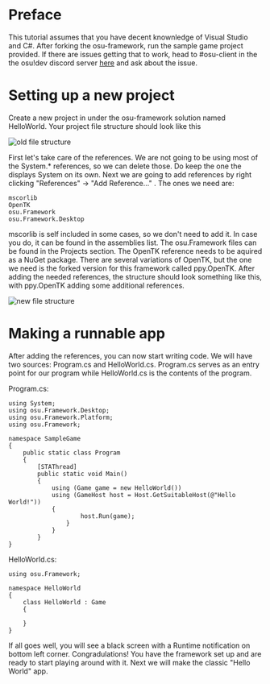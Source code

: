 # Preface

This tutorial assumes that you have decent knownledge of Visual Studio and C#. After forking the osu-framework, run the sample game project provided. If there are issues getting that to work, head to #osu-client in the the osu!dev discord server [here](https://discord.gg/ppy) and ask about the issue.

# Setting up a new project

Create a new project in under the osu-framework solution named HelloWorld. Your project file structure should look like this 

![old file structure](http://i.imgur.com/Y2ulFTM.png)

First let's take care of the references. We are not going to be using most of the System.* references, so we can delete those. Do keep the one the displays System on its own. Next we are going to add references by right clicking "References" -> "Add Reference..." . The ones we need are:

	mscorlib
	OpenTK
	osu.Framework
	osu.Framework.Desktop

mscorlib is self included in some cases, so we don't need to add it. In case you do, it can be found in the assemblies list. The osu.Framework files can be found in the Projects section. The OpenTK reference needs to be aquired as a NuGet package. There are several variations of OpenTK, but the one we need is the forked version for this framework called ppy.OpenTK. After adding the needed references, the structure should look something like this, with ppy.OpenTK adding some additional references.

![new file structure](http://i.imgur.com/dUgMKIz.png)

# Making a runnable app

After adding the references, you can now start writing code. We will have two sources: Program.cs and HelloWorld.cs. Program.cs serves as an entry point for our program while HelloWorld.cs is the contents of the program. 

Program.cs:

    using System;
    using osu.Framework.Desktop;
    using osu.Framework.Platform;
    using osu.Framework;

	namespace SampleGame
	{
		public static class Program
		{
			[STAThread]
			public static void Main()
			{
				using (Game game = new HelloWorld())
				using (GameHost host = Host.GetSuitableHost(@"Hello World!"))
				{
			    		host.Run(game);
			    	}
	        	}
 	    	}
	}

HelloWorld.cs:

    using osu.Framework;

	namespace HelloWorld
	{		    
		class HelloWorld : Game
		{

		}
	}

If all goes well, you will see a black screen with a Runtime notification on bottom left corner. Congradulations! You have the framework set up and are ready to start playing around with it. Next we will make the classic "Hello World" app.
